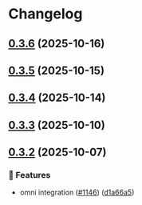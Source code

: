 # Changelog

## [0.3.6](https://github.com/oxy-hq/oxy-internal/compare/0.3.5...0.3.6) (2025-10-16)

## [0.3.5](https://github.com/oxy-hq/oxy-internal/compare/0.3.4...0.3.5) (2025-10-15)

## [0.3.4](https://github.com/oxy-hq/oxy-internal/compare/0.3.3...0.3.4) (2025-10-14)

## [0.3.3](https://github.com/oxy-hq/oxy-internal/compare/0.3.2...0.3.3) (2025-10-10)

## [0.3.2](https://github.com/oxy-hq/oxy-internal/compare/0.3.1...0.3.2) (2025-10-07)


### <!-- 0 -->🚀 Features

* omni integration ([#1146](https://github.com/oxy-hq/oxy-internal/issues/1146)) ([d1a66a5](https://github.com/oxy-hq/oxy-internal/commit/d1a66a5371aff3d3a6c1c817ec6e9bae347ef840))
